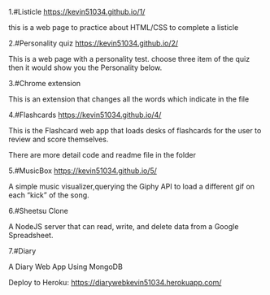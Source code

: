 
1.#Listicle
https://kevin51034.github.io/1/

this is a web page to practice about HTML/CSS to complete a listicle



2.#Personality quiz
https://kevin51034.github.io/2/

This is a web page with a personality test. choose three item of the quiz then it would show you the Personality below.



3.#Chrome extension

This is an extension that changes all the words which indicate in the file


4.#Flashcards
https://kevin51034.github.io/4/

This is the Flashcard web app that loads desks of flashcards for the user to review and score themselves.

There are more detail code and readme file in the folder


5.#MusicBox
https://kevin51034.github.io/5/

A simple music visualizer,querying the Giphy API to load a different gif on each “kick” of the song.


6.#Sheetsu Clone

A NodeJS server that can read, write, and delete data from a Google Spreadsheet.


7.#Diary

A Diary Web App Using MongoDB

Deploy to Heroku:
https://diarywebkevin51034.herokuapp.com/
